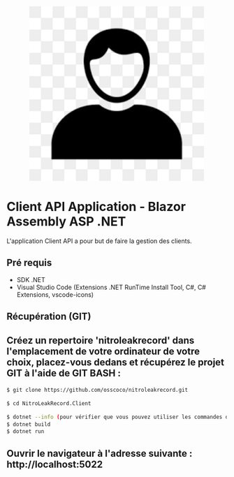 <p align="center">
<img src="NitroLeakRecord.Client/logo.png" width="400" alt="Crud Client">
</p>

# Client API Application - Blazor Assembly ASP .NET

L'application Client API a pour but de faire la gestion des clients.

## Pré requis

- SDK .NET
- Visual Studio Code (Extensions .NET RunTime Install Tool, C#, C# Extensions, vscode-icons)

## Récupération (GIT)

## Créez un repertoire 'nitroleakrecord' dans l'emplacement de votre ordinateur de votre choix, placez-vous dedans et récupérez le projet GIT à l'aide de GIT BASH :

```bash
$ git clone https://github.com/osscoco/nitroleakrecord.git
```

```bash
$ cd NitroLeakRecord.Client
```

```bash
$ dotnet --info (pour vérifier que vous pouvez utiliser les commandes dotnet dans le terminal)
$ dotnet build
$ dotnet run
```

## Ouvrir le navigateur à l'adresse suivante : http://localhost:5022

